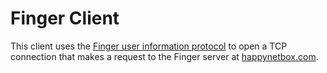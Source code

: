 # Finger Client

This client uses the [Finger user information protocol](https://datatracker.ietf.org/doc/html/rfc1288) to open a TCP connection that makes a request to the Finger server at [happynetbox.com](https://happynetbox.com/).


